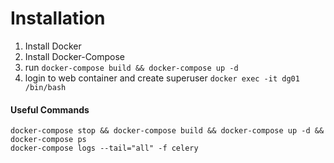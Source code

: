 # Installation

1. Install Docker
2. Install Docker-Compose
3. run `docker-compose build && docker-compose up -d`
4. login to web container and create superuser `docker exec -it dg01 /bin/bash`


#### Useful Commands
`docker-compose stop && docker-compose build && docker-compose up -d && docker-compose ps`  
`docker-compose logs --tail="all" -f celery`

